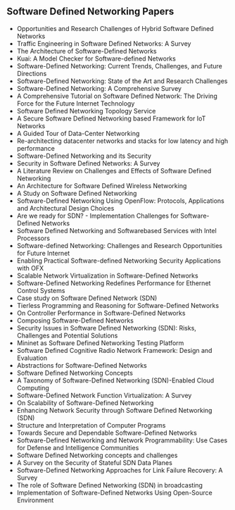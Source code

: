 <h2>Software Defined Networking Papers </h2>



<ul>

                             

 <li><a target="_blank" href="https://github.com/manjunath5496/Software-Defined-Networking-Papers/blob/master/sdn(1).pdf" style="text-decoration:none;">Opportunities and Research Challenges of Hybrid Software Defined Networks</a></li>

 <li><a target="_blank" href="https://github.com/manjunath5496/Software-Defined-Networking-Papers/blob/master/sdn(2).pdf" style="text-decoration:none;">Traffic Engineering
in Software Defined Networks: A Survey</a></li>

<li><a target="_blank" href="https://github.com/manjunath5496/Software-Defined-Networking-Papers/blob/master/sdn(3).pdf" style="text-decoration:none;">The Architecture of Software-Defined Networks</a></li>
 <li><a target="_blank" href="https://github.com/manjunath5496/Software-Defined-Networking-Papers/blob/master/sdn(4).pdf" style="text-decoration:none;">Kuai: A Model Checker for
Software-defined Networks</a></li>                              
<li><a target="_blank" href="https://github.com/manjunath5496/Software-Defined-Networking-Papers/blob/master/sdn(5).pdf" style="text-decoration:none;">Software-Defined Networking: Current Trends, Challenges, and Future Directions</a></li>
<li><a target="_blank" href="https://github.com/manjunath5496/Software-Defined-Networking-Papers/blob/master/sdn(6).pdf" style="text-decoration:none;">Software-Defined Networking: State of the Art and Research Challenges</a></li>
 <li><a target="_blank" href="https://github.com/manjunath5496/Software-Defined-Networking-Papers/blob/master/sdn(7).pdf" style="text-decoration:none;">Software-Defined Networking: A Comprehensive Survey</a></li>

 <li><a target="_blank" href="https://github.com/manjunath5496/Software-Defined-Networking-Papers/blob/master/sdn(8).pdf" style="text-decoration:none;"> A Comprehensive Tutorial on Software Defined Network: The Driving Force for the Future Internet Technology </a></li>
   <li><a target="_blank" href="https://github.com/manjunath5496/Software-Defined-Networking-Papers/blob/master/sdn(9).pdf" style="text-decoration:none;">Software Defined Networking Topology Service</a></li>
  
   
 <li><a target="_blank" href="https://github.com/manjunath5496/Software-Defined-Networking-Papers/blob/master/sdn(10).pdf" style="text-decoration:none;">A Secure Software Defined Networking based Framework for IoT Networks</a></li>                              
<li><a target="_blank" href="https://github.com/manjunath5496/Software-Defined-Networking-Papers/blob/master/sdn(11).pdf" style="text-decoration:none;">A Guided Tour
of Data-Center Networking</a></li>
<li><a target="_blank" href="https://github.com/manjunath5496/Software-Defined-Networking-Papers/blob/master/sdn(12).pdf" style="text-decoration:none;">Re-architecting datacenter networks and stacks for low latency and high performance</a></li>
<li><a target="_blank" href="https://github.com/manjunath5496/Software-Defined-Networking-Papers/blob/master/sdn(13).pdf" style="text-decoration:none;">Software-Defined Networking and its Security</a></li>

<li><a target="_blank" href="https://github.com/manjunath5496/Software-Defined-Networking-Papers/blob/master/sdn(14).pdf" style="text-decoration:none;">Security in Software Defined Networks: A Survey</a></li>
                              
<li><a target="_blank" href="https://github.com/manjunath5496/Software-Defined-Networking-Papers/blob/master/sdn(15).pdf" style="text-decoration:none;">A Literature Review on Challenges and Effects of Software Defined Networking</a></li>

<li><a target="_blank" href="https://github.com/manjunath5496/Software-Defined-Networking-Papers/blob/master/sdn(16).pdf" style="text-decoration:none;">An Architecture for
Software Defined Wireless Networking</a></li>

  <li><a target="_blank" href="https://github.com/manjunath5496/Software-Defined-Networking-Papers/blob/master/sdn(17).pdf" style="text-decoration:none;">A Study on Software Defined Networking</a></li>   
  
<li><a target="_blank" href="https://github.com/manjunath5496/Software-Defined-Networking-Papers/blob/master/sdn(18).pdf" style="text-decoration:none;">Software-Defined Networking Using OpenFlow: Protocols, Applications and Architectural Design Choices</a></li> 

  
<li><a target="_blank" href="https://github.com/manjunath5496/Software-Defined-Networking-Papers/blob/master/sdn(19).pdf" style="text-decoration:none;">Are we ready for SDN? - Implementation Challenges for Software-Defined Networks</a></li> 

<li><a target="_blank" href="https://github.com/manjunath5496/Software-Defined-Networking-Papers/blob/master/sdn(20).pdf" style="text-decoration:none;">Software Defined Networking and Softwarebased Services with Intel Processors</a></li>

<li><a target="_blank" href="https://github.com/manjunath5496/Software-Defined-Networking-Papers/blob/master/sdn(21).pdf" style="text-decoration:none;">Software-defined Networking: Challenges and Research Opportunities for Future Internet</a></li>
<li><a target="_blank" href="https://github.com/manjunath5496/Software-Defined-Networking-Papers/blob/master/sdn(22).pdf" style="text-decoration:none;">Enabling Practical Software-defined Networking Security Applications with OFX</a></li> 
 <li><a target="_blank" href="https://github.com/manjunath5496/Software-Defined-Networking-Papers/blob/master/sdn(23).pdf" style="text-decoration:none;">Scalable Network Virtualization in Software-Defined Networks</a></li> 
 

   <li><a target="_blank" href="https://github.com/manjunath5496/Software-Defined-Networking-Papers/blob/master/sdn(24).pdf" style="text-decoration:none;">Software-Defined Networking Redefines Performance for Ethernet Control Systems</a></li>
 
   <li><a target="_blank" href="https://github.com/manjunath5496/Software-Defined-Networking-Papers/blob/master/sdn(25).pdf" style="text-decoration:none;">Case study on Software Defined Network (SDN)</a></li>                              
 <li><a target="_blank" href="https://github.com/manjunath5496/Software-Defined-Networking-Papers/blob/master/sdn(26).pdf" style="text-decoration:none;">Tierless Programming and Reasoning for Software-Defined Networks</a></li>
 <li><a target="_blank" href="https://github.com/manjunath5496/Software-Defined-Networking-Papers/blob/master/sdn(27).pdf" style="text-decoration:none;">On Controller Performance in Software-Defined Networks</a></li>
   
 
   <li><a target="_blank" href="https://github.com/manjunath5496/Software-Defined-Networking-Papers/blob/master/sdn(28).pdf" style="text-decoration:none;">Composing Software-Defined Networks</a></li>
 
   <li><a target="_blank" href="https://github.com/manjunath5496/Software-Defined-Networking-Papers/blob/master/sdn(29).pdf" style="text-decoration:none;">Security Issues in Software Defined Networking (SDN): Risks, Challenges and Potential Solutions</a></li>                              

  <li><a target="_blank" href="https://github.com/manjunath5496/Software-Defined-Networking-Papers/blob/master/sdn(30).pdf" style="text-decoration:none;">Mininet as Software Defined Networking Testing Platform</a></li>
 
   <li><a target="_blank" href="https://github.com/manjunath5496/Software-Defined-Networking-Papers/blob/master/sdn(31).pdf" style="text-decoration:none;">Software Defined Cognitive Radio Network Framework: Design and Evaluation</a></li> 
    <li><a target="_blank" href="https://github.com/manjunath5496/Software-Defined-Networking-Papers/blob/master/sdn(32).pdf" style="text-decoration:none;">Abstractions for Software-Defined Networks</a></li> 

   <li><a target="_blank" href="https://github.com/manjunath5496/Software-Defined-Networking-Papers/blob/master/sdn(33).pdf" style="text-decoration:none;">Software Defined Networking Concepts</a></li>                              

  <li><a target="_blank" href="https://github.com/manjunath5496/Software-Defined-Networking-Papers/blob/master/sdn(34).pdf" style="text-decoration:none;">A Taxonomy of Software-Defined Networking (SDN)-Enabled Cloud Computing</a></li> 
 
  <li><a target="_blank" href="https://github.com/manjunath5496/Software-Defined-Networking-Papers/blob/master/sdn(35).pdf" style="text-decoration:none;">Software-Defined Network Function Virtualization: A Survey</a></li> 

  <li><a target="_blank" href="https://github.com/manjunath5496/Software-Defined-Networking-Papers/blob/master/sdn(36).pdf" style="text-decoration:none;">On Scalability of
Software-Defined Networking</a></li> 
 
<li><a target="_blank" href="https://github.com/manjunath5496/Software-Defined-Networking-Papers/blob/master/sdn(37).pdf" style="text-decoration:none;">Enhancing Network Security through Software Defined Networking (SDN)</a></li>
 <li><a target="_blank" href="https://github.com/manjunath5496/Software-Defined-Networking-Papers/blob/master/sdn(38).pdf" style="text-decoration:none;">Structure and
Interpretation of Computer Programs</a></li>
<li><a target="_blank" href="https://github.com/manjunath5496/Software-Defined-Networking-Papers/blob/master/sdn(39).pdf" style="text-decoration:none;">Towards Secure and Dependable Software-Defined Networks</a></li>
 <li><a target="_blank" href="https://github.com/manjunath5496/Software-Defined-Networking-Papers/blob/master/sdn(40).pdf" style="text-decoration:none;">Software-Defined Networking and Network Programmability: Use Cases for Defense and Intelligence Communities</a></li>                              
<li><a target="_blank" href="https://github.com/manjunath5496/Software-Defined-Networking-Papers/blob/master/sdn(41).pdf" style="text-decoration:none;">Software Defined Networking concepts and challenges</a></li>
<li><a target="_blank" href="https://github.com/manjunath5496/Software-Defined-Networking-Papers/blob/master/sdn(42).pdf" style="text-decoration:none;">A Survey on the Security of Stateful SDN Data Planes</a></li>
 
  <li><a target="_blank" href="https://github.com/manjunath5496/Software-Defined-Networking-Papers/blob/master/sdn(43).pdf" style="text-decoration:none;">Software-Defined Networking Approaches for Link Failure Recovery: A Survey</a></li>
 <li><a target="_blank" href="https://github.com/manjunath5496/Software-Defined-Networking-Papers/blob/master/sdn(44).pdf" style="text-decoration:none;">The role of Software Defined Networking (SDN) in broadcasting</a></li>
   <li><a target="_blank" href="https://github.com/manjunath5496/Software-Defined-Networking-Papers/blob/master/sdn(45).pdf" style="text-decoration:none;">Implementation of Software-Defined Networks Using Open-Source Environment</a></li>  
   
</ul>
